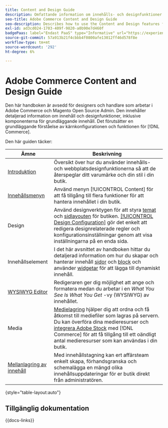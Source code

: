 ```yaml
---
title: Content and Design Guide
description: Omfattande information om innehålls- och designfunktioner för Adobe Commerce- och Magento Open Source-administratörer samt e-handelsansvariga.
seo-title: Adobe Commerce Content and Design Guide
seo-description: Describes how to use the Content and Design features for Adobe Commerce and Magento Open Source.
exl-id: ad3cd024-1703-409f-9820-a0b90e7d460f
badgePaas: label="Endast PaaS" type="Informative" url="https://experienceleague.adobe.com/en/docs/commerce/user-guides/product-solutions" tooltip="Gäller endast Adobe Commerce i molnprojekt (Adobe-hanterad PaaS-infrastruktur) och lokala projekt."
source-git-commit: 57a913b21f4cbbb4f0800afe13012ff46d578f8e
workflow-type: tm+mt
source-wordcount: '292'
ht-degree: 6%

---
```


# Adobe Commerce Content and Design Guide

Den här handboken är avsedd för designers och handlare som arbetar i Adobe Commerce och Magento Open Source Admin. Den innehåller detaljerad information om innehåll och designfunktioner, inklusive komponenterna för grundläggande innehåll. Det förutsätter en grundläggande förståelse av kärnkonfigurationen och funktionen för [!DNL Commerce].

Den här guiden täcker:

| Ämne | Beskrivning |
| ------- | ----------- |
| [Introduktion](introduction.md) | Översikt över hur du använder innehålls- och webbplatsdesignfunktionerna så att de återspeglar ditt varumärke och din stil i din butik. |
| [Innehållsmenyn](content-menu.md) | Använd menyn [!UICONTROL Content] för att få tillgång till flera funktioner för att hantera innehållet i din butik. |
| Design | Använd designverktygen för att styra [temat](themes.md) och [sidlayouten](page-layout.md) för butiken. [[!UICONTROL Design Configuration]](configuration.md) gör det enkelt att redigera designrelaterade regler och konfigurationsinställningar genom att visa inställningarna på en enda sida. |
| Innehållselement | I det här avsnittet av handboken hittar du detaljerad information om hur du skapar och hanterar innehåll [sidor](pages.md) och [block](blocks.md) och använder [widgetar](widgets.md) för att lägga till dynamiskt innehåll. |
| [WYSIWYG Editor](editor.md) | Redigeraren ger dig möjlighet att ange och formatera medan du arbetar i en _What You See Is What You Get_ -vy (WYSIWYG) av innehållet. |
| Media | [Medielagring](media-storage.md) hjälper dig att ordna och få åtkomst till mediefiler som lagras på servern. Du kan överföra dina medieresurser och [integrera Adobe Stock](adobe-stock.md) med [!DNL Commerce] för att få tillgång till ett oändligt antal medieresurser som kan användas i din butik. |
| [Mellanlagring av innehåll](content-staging.md) | Med innehållstagning kan ert affärsteam enkelt skapa, förhandsgranska och schemalägga en mängd olika innehållsuppdateringar för er butik direkt från administratören. |

{style="table-layout:auto"}

## Tillgänglig dokumentation

{{docs-links}}
